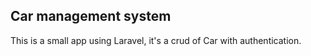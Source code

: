
## Car management system

This is a small app using Laravel, it's a crud of Car with authentication.  